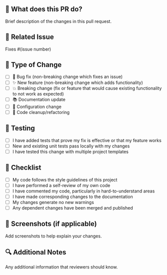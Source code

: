 ## 🎯 What does this PR do?
Brief description of the changes in this pull request.

## 🔗 Related Issue
Fixes #(issue number)

## 🧪 Type of Change
- [ ] 🐛 Bug fix (non-breaking change which fixes an issue)
- [ ] ✨ New feature (non-breaking change which adds functionality)
- [ ] 💥 Breaking change (fix or feature that would cause existing functionality to not work as expected)
- [ ] 📚 Documentation update
- [ ] 🔧 Configuration change
- [ ] 🧹 Code cleanup/refactoring

## 🧪 Testing
- [ ] I have added tests that prove my fix is effective or that my feature works
- [ ] New and existing unit tests pass locally with my changes
- [ ] I have tested this change with multiple project templates

## 📝 Checklist
- [ ] My code follows the style guidelines of this project
- [ ] I have performed a self-review of my own code
- [ ] I have commented my code, particularly in hard-to-understand areas
- [ ] I have made corresponding changes to the documentation
- [ ] My changes generate no new warnings
- [ ] Any dependent changes have been merged and published

## 📸 Screenshots (if applicable)
Add screenshots to help explain your changes.

## 🔍 Additional Notes
Any additional information that reviewers should know.
